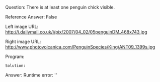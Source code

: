 Question: There is at least one penguin chick visible.

Reference Answer: False

Left image URL: http://i.dailymail.co.uk/i/pix/2007/04_02/05penguinDM_468x743.jpg

Right image URL: http://www.photovolcanica.com/PenguinSpecies/King/ANT09_1399s.jpg

Program:

```
Solution:
```
Answer: Runtime error: ''

